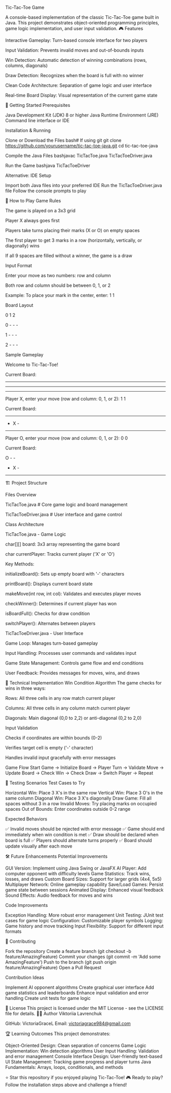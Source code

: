 Tic-Tac-Toe Game

A console-based implementation of the classic Tic-Tac-Toe game built in Java. This project demonstrates object-oriented programming principles, game logic implementation, and user input validation.
🎮 Features


Interactive Gameplay: Turn-based console interface for two players

Input Validation: Prevents invalid moves and out-of-bounds inputs

Win Detection: Automatic detection of winning combinations (rows, columns, diagonals)

Draw Detection: Recognizes when the board is full with no winner

Clean Code Architecture: Separation of game logic and user interface

Real-time Board Display: Visual representation of the current game state


🚀 Getting Started
Prerequisites

Java Development Kit (JDK) 8 or higher
Java Runtime Environment (JRE)
Command line interface or IDE

Installation & Running

Clone or Download the Files
bash# If using git
git clone https://github.com/yourusername/tic-tac-toe-java.git
cd tic-tac-toe-java

Compile the Java Files
bashjavac TicTacToe.java TicTacToeDriver.java

Run the Game
bashjava TicTacToeDriver


Alternative: IDE Setup

Import both Java files into your preferred IDE
Run the TicTacToeDriver.java file
Follow the console prompts to play

📖 How to Play
Game Rules


The game is played on a 3x3 grid

Player X always goes first

Players take turns placing their marks (X or O) on empty spaces

The first player to get 3 marks in a row (horizontally, vertically, or diagonally) wins

If all 9 spaces are filled without a winner, the game is a draw

Input Format


Enter your move as two numbers: row and column

Both row and column should be between 0, 1, or 2

Example: To place your mark in the center, enter: 1 1


Board Layout

   0   1   2

0  -   -   -

1  -   -   -

2  -   -   -


Sample Gameplay

Welcome to Tic-Tac-Toe!

Current Board:

- - - 

- - - 

- - - 


Player X, enter your move (row and column: 0, 1, or 2): 
1 1


Current Board:

- - - 

- X - 

- - - 


Player O, enter your move (row and column: 0, 1, or 2): 
0 0


Current Board:

O - - 

- X - 

- - -


🏗️ Project Structure

Files Overview

 TicTacToe.java        # Core game logic and board management

 TicTacToeDriver.java  # User interface and game control

Class Architecture

TicTacToe.java - Game Logic


char[][] board: 3x3 array representing the game board

char currentPlayer: Tracks current player ('X' or 'O')


Key Methods:


initializeBoard(): Sets up empty board with '-' characters

printBoard(): Displays current board state

makeMove(int row, int col): Validates and executes player moves

checkWinner(): Determines if current player has won

isBoardFull(): Checks for draw condition

switchPlayer(): Alternates between players



TicTacToeDriver.java - User Interface


Game Loop: Manages turn-based gameplay

Input Handling: Processes user commands and validates input

Game State Management: Controls game flow and end conditions

User Feedback: Provides messages for moves, wins, and draws

🎯 Technical Implementation
Win Condition Algorithm
The game checks for wins in three ways:


Rows: All three cells in any row match current player

Columns: All three cells in any column match current player

Diagonals: Main diagonal (0,0 to 2,2) or anti-diagonal (0,2 to 2,0)

Input Validation


Checks if coordinates are within bounds (0-2)

Verifies target cell is empty ('-' character)

Handles invalid input gracefully with error messages


Game Flow
Start Game → Initialize Board → Player Turn → Validate Move → 
Update Board → Check Win → Check Draw → Switch Player → Repeat

🧪 Testing Scenarios
Test Cases to Try


Horizontal Win: Place 3 X's in the same row
Vertical Win: Place 3 O's in the same column
Diagonal Win: Place 3 X's diagonally
Draw Game: Fill all spaces without 3 in a row
Invalid Moves: Try placing marks on occupied spaces
Out of Bounds: Enter coordinates outside 0-2 range

Expected Behaviors

✅ Invalid moves should be rejected with error message
✅ Game should end immediately when win condition is met
✅ Draw should be declared when board is full
✅ Players should alternate turns properly
✅ Board should update visually after each move

🛠️ Future Enhancements
Potential Improvements

 GUI Version: Implement using Java Swing or JavaFX
 AI Player: Add computer opponent with difficulty levels
 Game Statistics: Track wins, losses, and draws
 Custom Board Sizes: Support for larger grids (4x4, 5x5)
 Multiplayer Network: Online gameplay capability
 Save/Load Games: Persist game state between sessions
 Animated Display: Enhanced visual feedback
 Sound Effects: Audio feedback for moves and wins

Code Improvements

 Exception Handling: More robust error management
 Unit Testing: JUnit test cases for game logic
 Configuration: Customizable player symbols
 Logging: Game history and move tracking
 Input Flexibility: Support for different input formats

🤝 Contributing

Fork the repository
Create a feature branch (git checkout -b feature/AmazingFeature)
Commit your changes (git commit -m 'Add some AmazingFeature')
Push to the branch (git push origin feature/AmazingFeature)
Open a Pull Request

Contribution Ideas

Implement AI opponent algorithms
Create graphical user interface
Add game statistics and leaderboards
Enhance input validation and error handling
Create unit tests for game logic

📝 License
This project is licensed under the MIT License - see the LICENSE file for details.
👨‍💻 Author
Viktoriia Lavrenchuk

GitHub: VictoriaGraceL
Email: victoriagrace984@gmail.com

🏆 Learning Outcomes
This project demonstrates:

Object-Oriented Design: Clean separation of concerns
Game Logic Implementation: Win detection algorithms
User Input Handling: Validation and error management
Console Interface Design: User-friendly text-based UI
State Management: Tracking game progress and player turns
Java Fundamentals: Arrays, loops, conditionals, and methods


⭐ Star this repository if you enjoyed playing Tic-Tac-Toe!
🎮 Ready to play? Follow the installation steps above and challenge a friend!
